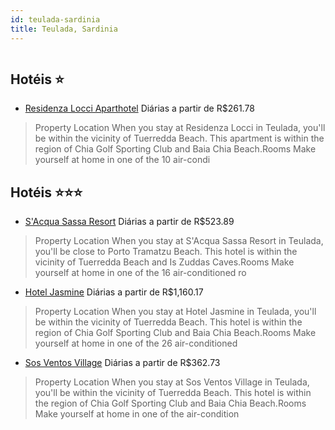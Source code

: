 ```yaml
---
id: teulada-sardinia
title: Teulada, Sardinia
---
```


<center><img src="https://assets.cosmos-data.com/1/009260e65468412f9a2fe827c1354490-307319.jpg" alt="" /></center>


## Hotéis ⭐️

-    [Residenza Locci Aparthotel](https://www.hurb.com/aud/https://www.hurb.com/hoteis/teulada/residenza-locci-aparthotel-JNP-JP720662?cmp=18055) Diárias a partir de R$261.78
   > Property Location When you stay at Residenza Locci in Teulada, you&apos;ll be within the vicinity of Tuerredda Beach. This apartment is within the region of Chia Golf Sporting Club and Baia Chia Beach.Rooms Make yourself at home in one of the 10 air-condi

## Hotéis ⭐️⭐️⭐️

-    [S'Acqua Sassa Resort](https://www.hurb.com/aud/https://www.hurb.com/hoteis/teulada/s-acqua-sassa-resort-JNP-JP530087?cmp=18055) Diárias a partir de R$523.89
   > Property Location When you stay at S&apos;Acqua Sassa Resort in Teulada, you&apos;ll be close to Porto Tramatzu Beach. This hotel is within the vicinity of Tuerredda Beach and Is Zuddas Caves.Rooms Make yourself at home in one of the 16 air-conditioned ro
-    [Hotel Jasmine](https://www.hurb.com/aud/https://www.hurb.com/hoteis/teulada/hotel-jasmine-JNP-JP859900?cmp=18055) Diárias a partir de R$1,160.17
   > Property Location When you stay at Hotel Jasmine in Teulada, you&apos;ll be within the vicinity of Tuerredda Beach. This hotel is within the region of Chia Golf Sporting Club and Baia Chia Beach.Rooms Make yourself at home in one of the 26 air-conditioned
-    [Sos Ventos Village](https://www.hurb.com/aud/https://www.hurb.com/hoteis/teulada/sos-ventos-village-JNP-JP657582?cmp=18055) Diárias a partir de R$362.73
   > Property Location When you stay at Sos Ventos Village in Teulada, you&apos;ll be within the vicinity of Tuerredda Beach. This hotel is within the region of Chia Golf Sporting Club and Baia Chia Beach.Rooms Make yourself at home in one of the air-condition
